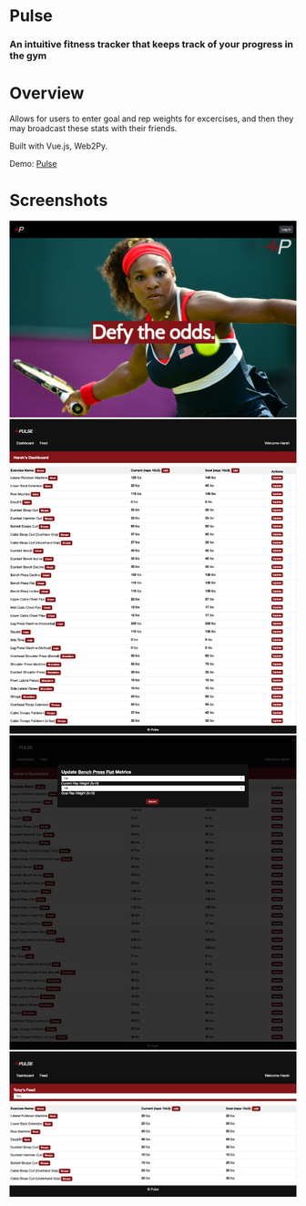 # Pulse
### An intuitive fitness tracker that keeps track of your progress in the gym

# Overview

Allows for users to enter goal and rep weights for excercises, and then they may broadcast these stats with their friends. 

Built with Vue.js, Web2Py. 

Demo: [Pulse](https://pulseapp.pythonanywhere.com/Pulse/default/index)

# Screenshots
![Home](https://raw.githubusercontent.com/harshkaria/pulse-project/master/Pulse_Images/landing.png)
![Dashboard](https://raw.githubusercontent.com/harshkaria/pulse-project/master/Pulse_Images/dashboard.png)
![Update](https://raw.githubusercontent.com/harshkaria/pulse-project/master/Pulse_Images/update.png)
![Feed](https://raw.githubusercontent.com/harshkaria/pulse-project/master/Pulse_Images/feed.png)
